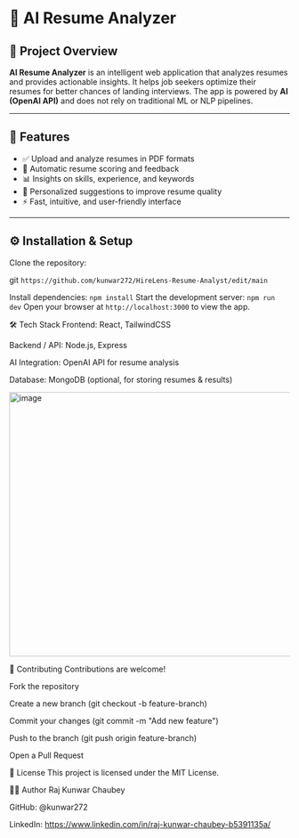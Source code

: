 # 🤖 AI Resume Analyzer


## 📖 Project Overview
**AI Resume Analyzer** is an intelligent web application that analyzes resumes and provides actionable insights. It helps job seekers optimize their resumes for better chances of landing interviews. The app is powered by **AI (OpenAI API)** and does not rely on traditional ML or NLP pipelines.

---

## 📂 Features
- ✅ Upload and analyze resumes in PDF formats  
- 📝 Automatic resume scoring and feedback  
- 📊 Insights on skills, experience, and keywords  
- 🎯 Personalized suggestions to improve resume quality  
- ⚡ Fast, intuitive, and user-friendly interface  

---

## ⚙️ Installation & Setup

Clone the repository:


git ```https://github.com/kunwar272/HireLens-Resume-Analyst/edit/main```

Install dependencies:
```npm install```
Start the development server:
```npm run dev```
Open your browser at ```http://localhost:3000``` to view the app.

🛠️ Tech Stack
Frontend: React, TailwindCSS

Backend / API: Node.js, Express

AI Integration: OpenAI API for resume analysis

Database: MongoDB (optional, for storing resumes & results)

<img width="1898" height="475" alt="image" src="https://github.com/user-attachments/assets/bc0630f5-a5a4-48e2-955a-72e1ba4317a6" />



🤝 Contributing
Contributions are welcome!

Fork the repository

Create a new branch (git checkout -b feature-branch)

Commit your changes (git commit -m "Add new feature")

Push to the branch (git push origin feature-branch)

Open a Pull Request

📜 License
This project is licensed under the MIT License.

👨‍💻 Author
Raj Kunwar Chaubey

GitHub: @kunwar272

LinkedIn: https://www.linkedin.com/in/raj-kunwar-chaubey-b5391135a/



